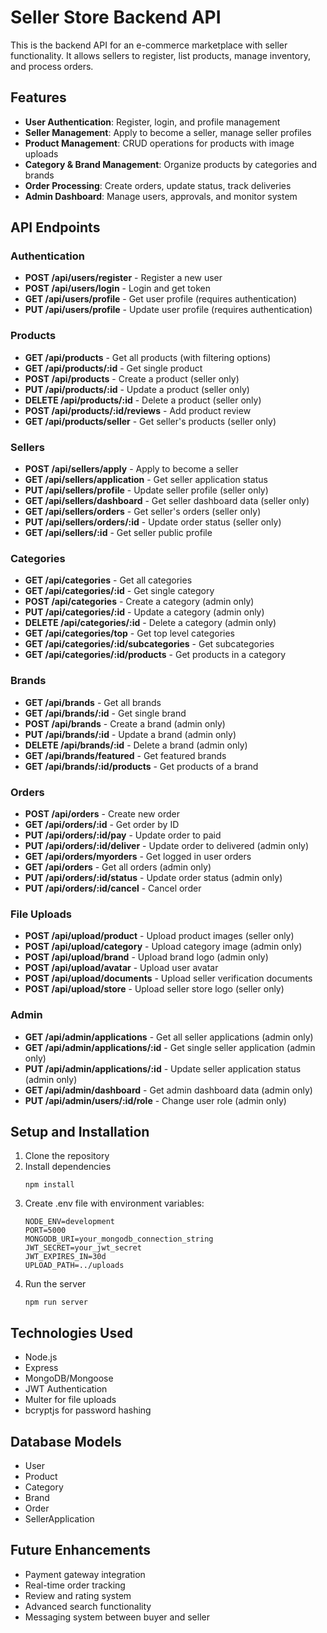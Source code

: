 # Seller Store Backend API

This is the backend API for an e-commerce marketplace with seller functionality. It allows sellers to register, list products, manage inventory, and process orders.

## Features

- **User Authentication**: Register, login, and profile management
- **Seller Management**: Apply to become a seller, manage seller profiles
- **Product Management**: CRUD operations for products with image uploads
- **Category & Brand Management**: Organize products by categories and brands
- **Order Processing**: Create orders, update status, track deliveries
- **Admin Dashboard**: Manage users, approvals, and monitor system

## API Endpoints

### Authentication

- **POST /api/users/register** - Register a new user
- **POST /api/users/login** - Login and get token
- **GET /api/users/profile** - Get user profile (requires authentication)
- **PUT /api/users/profile** - Update user profile (requires authentication)

### Products

- **GET /api/products** - Get all products (with filtering options)
- **GET /api/products/:id** - Get single product
- **POST /api/products** - Create a product (seller only)
- **PUT /api/products/:id** - Update a product (seller only)
- **DELETE /api/products/:id** - Delete a product (seller only)
- **POST /api/products/:id/reviews** - Add product review
- **GET /api/products/seller** - Get seller's products (seller only)

### Sellers

- **POST /api/sellers/apply** - Apply to become a seller
- **GET /api/sellers/application** - Get seller application status
- **PUT /api/sellers/profile** - Update seller profile (seller only)
- **GET /api/sellers/dashboard** - Get seller dashboard data (seller only)
- **GET /api/sellers/orders** - Get seller's orders (seller only)
- **PUT /api/sellers/orders/:id** - Update order status (seller only)
- **GET /api/sellers/:id** - Get seller public profile

### Categories

- **GET /api/categories** - Get all categories
- **GET /api/categories/:id** - Get single category
- **POST /api/categories** - Create a category (admin only)
- **PUT /api/categories/:id** - Update a category (admin only)
- **DELETE /api/categories/:id** - Delete a category (admin only)
- **GET /api/categories/top** - Get top level categories
- **GET /api/categories/:id/subcategories** - Get subcategories
- **GET /api/categories/:id/products** - Get products in a category

### Brands

- **GET /api/brands** - Get all brands
- **GET /api/brands/:id** - Get single brand
- **POST /api/brands** - Create a brand (admin only)
- **PUT /api/brands/:id** - Update a brand (admin only)
- **DELETE /api/brands/:id** - Delete a brand (admin only)
- **GET /api/brands/featured** - Get featured brands
- **GET /api/brands/:id/products** - Get products of a brand

### Orders

- **POST /api/orders** - Create new order
- **GET /api/orders/:id** - Get order by ID
- **PUT /api/orders/:id/pay** - Update order to paid
- **PUT /api/orders/:id/deliver** - Update order to delivered (admin only)
- **GET /api/orders/myorders** - Get logged in user orders
- **GET /api/orders** - Get all orders (admin only)
- **PUT /api/orders/:id/status** - Update order status (admin only)
- **PUT /api/orders/:id/cancel** - Cancel order

### File Uploads

- **POST /api/upload/product** - Upload product images (seller only)
- **POST /api/upload/category** - Upload category image (admin only)
- **POST /api/upload/brand** - Upload brand logo (admin only)
- **POST /api/upload/avatar** - Upload user avatar
- **POST /api/upload/documents** - Upload seller verification documents
- **POST /api/upload/store** - Upload seller store logo (seller only)

### Admin

- **GET /api/admin/applications** - Get all seller applications (admin only)
- **GET /api/admin/applications/:id** - Get single seller application (admin only)
- **PUT /api/admin/applications/:id** - Update seller application status (admin only)
- **GET /api/admin/dashboard** - Get admin dashboard data (admin only)
- **PUT /api/admin/users/:id/role** - Change user role (admin only)

## Setup and Installation

1. Clone the repository
2. Install dependencies
   ```
   npm install
   ```
3. Create .env file with environment variables:
   ```
   NODE_ENV=development
   PORT=5000
   MONGODB_URI=your_mongodb_connection_string
   JWT_SECRET=your_jwt_secret
   JWT_EXPIRES_IN=30d
   UPLOAD_PATH=../uploads
   ```
4. Run the server
   ```
   npm run server
   ```

## Technologies Used

- Node.js
- Express
- MongoDB/Mongoose
- JWT Authentication
- Multer for file uploads
- bcryptjs for password hashing

## Database Models

- User
- Product
- Category
- Brand
- Order
- SellerApplication

## Future Enhancements

- Payment gateway integration
- Real-time order tracking
- Review and rating system
- Advanced search functionality
- Messaging system between buyer and seller 